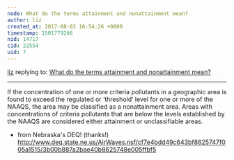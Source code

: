 ```yaml
---
node: What do the terms attainment and nonattainment mean?
author: liz
created_at: 2017-08-03 16:54:26 +0000
timestamp: 1501779266
nid: 14717
cid: 22554
uid: 7
---
```




[liz](../profile/liz) replying to: [What do the terms attainment and nonattainment mean?](../notes/liz/08-03-2017/what-do-the-terms-attainment-and-nonattainment-mean)

----
If the concentration of one or more criteria pollutants in a geographic area is found to exceed the regulated or ‘threshold’ level for one or more of the NAAQS, the area may be classified as a nonattainment area. Areas with concentrations of criteria pollutants that are below the levels established by the NAAQS are considered either attainment or unclassifiable areas.

- from Nebraska's DEQ! (thanks!)
http://www.deq.state.ne.us/AirWaves.nsf/cf7e4bdd49c643bf8625747f005a1515/3b00b887a2bae40b8625748e005ffbf5